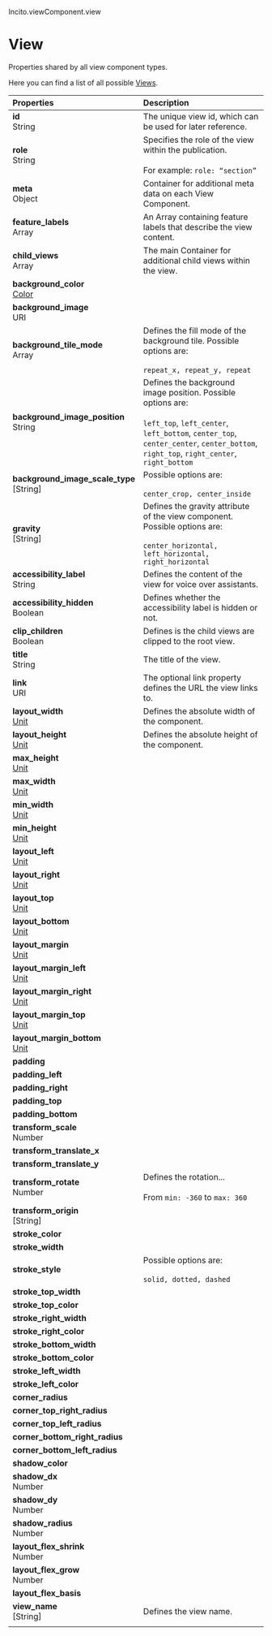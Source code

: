 Incito.viewComponent.view
# View

Properties shared by all view component types.

Here you can find a list of all possible [Views](views.md).

| Properties | Description |
|:--|:--|
| **id** <br> String | The unique view id, which can be used for later reference. |
| **role** <br> String | Specifies the role of the view within the publication. <br><br> For example: `role: “section”` |
| **meta** <br> Object | Container for additional meta data on each View Component. |
| **feature_labels** <br> Array | An Array containing feature labels that describe the view content. |
| **child_views** <br> Array | The main Container for additional child views within the view. |
| **background_color** <br> [Color](color.md) |  |
| **background_image** <br> URI|  |
| **background_tile_mode** <br> Array | Defines the fill mode of the background tile. Possible options are: <br><br> `repeat_x, repeat_y, repeat` |
| **background_image_position** <br> String | Defines the background image position. Possible options are: <br><br> `left_top`, `left_center`, `left_bottom`, `center_top`, `center_center`, `center_bottom`, `right_top`, `right_center`, `right_bottom` |
| **background_image_scale_type** <br> [String] | Possible options are: <br><br> `center_crop, center_inside` |
| **gravity** <br> [String] | Defines the gravity attribute of the view component. Possible options are: <br><br> `center_horizontal, left_horizontal, right_horizontal` |
| **accessibility_label** <br> String | Defines the content of the view for voice over assistants. |
| **accessibility_hidden** <br> Boolean | Defines whether the accessibility label is hidden or not. |
| **clip_children** <br> Boolean | Defines is the child views are clipped to the root view. |
| **title** <br> String | The title of the view. |
| **link** <br> URI | The optional link property defines the URL the view links to. |
| **layout_width** <br> [Unit](unit.md) | Defines the absolute width of the component. |
| **layout_height** <br> [Unit](unit.md) | Defines the absolute height of the component. |
| **max_height** <br> [Unit](unit.md) |  |
| **max_width** <br> [Unit](unit.md) |  |
| **min_width** <br> [Unit](unit.md) |  |
| **min_height** <br> [Unit](unit.md) |  |
| **layout_left** <br> [Unit](unit.md) |  |
| **layout_right** <br> [Unit](unit.md) |  |
| **layout_top** <br> [Unit](unit.md) |  |
| **layout_bottom** <br> [Unit](unit.md) |  |
| **layout_margin** <br> [Unit](unit.md) |  |
| **layout_margin_left** <br> [Unit](unit.md) |  |
| **layout_margin_right** <br> [Unit](unit.md) |  |
| **layout_margin_top** <br> [Unit](unit.md) |  |
| **layout_margin_bottom** <br> [Unit](unit.md) |  |
| **padding** |  |
| **padding_left** |  |
| **padding_right** |  |
| **padding_top** |  |
| **padding_bottom** |  |
| **transform_scale** <br> Number |  |
| **transform_translate_x** <br>  |  |
| **transform_translate_y** |  |
| **transform_rotate** <br> Number | Defines the rotation... <br><br> From `min: -360` to `max: 360` |
| **transform_origin** <br> [String] |  |
| **stroke_color** |  |
| **stroke_width** |  |
| **stroke_style** | Possible options are: <br><br> `solid, dotted, dashed` |
| **stroke_top_width** |  |
| **stroke_top_color** |  |
| **stroke_right_width** |  |
| **stroke_right_color** |  |
| **stroke_bottom_width** |  |
| **stroke_bottom_color** |  |
| **stroke_left_width** |  |
| **stroke_left_color** |  |
| **corner_radius** |  |
| **corner_top_right_radius** |  |
| **corner_top_left_radius** |  |
| **corner_bottom_right_radius** |  |
| **corner_bottom_left_radius** |  |
| **shadow_color** |  |
| **shadow_dx** <br> Number |  |
| **shadow_dy** <br> Number |  |
| **shadow_radius** <br> Number |  |
| **layout_flex_shrink** <br> Number |  |
| **layout_flex_grow** <br> Number |  |
| **layout_flex_basis** |  |
| **view_name** <br> [String] | Defines the view name. |
|  |  |
